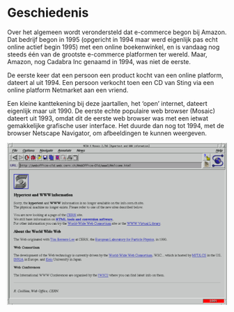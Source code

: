# Geschiedenis

Over het algemeen wordt verondersteld dat e-commerce begon bij Amazon. Dat bedrijf begon in 1995 \(opgericht in 1994 maar werd eigenlijk pas echt online actief begin 1995\) met een online boekenwinkel, en is vandaag nog steeds één van de grootste e-commerce platformen ter wereld. Maar, Amazon, nog Cadabra Inc genaamd in 1994, was niet de eerste.

De eerste keer dat een persoon een product kocht van een online platform, dateert al uit 1994. Een persoon verkocht toen een CD van Sting via een online platform Netmarket aan een vriend. 

Een kleine kanttekening bij deze jaartallen, het ‘open’ internet, dateert eigenlijk maar uit 1990. De eerste echte populaire web browser \(Mosaic\) dateert uit 1993, omdat dit de eerste web browser was met een ietwat gemakkelijke grafische user interface. Het duurde dan nog tot 1994, met de browser Netscape Navigator, om afbeeldingen te kunnen weergeven.

![Mosaic browser](.gitbook/assets/image.png)

